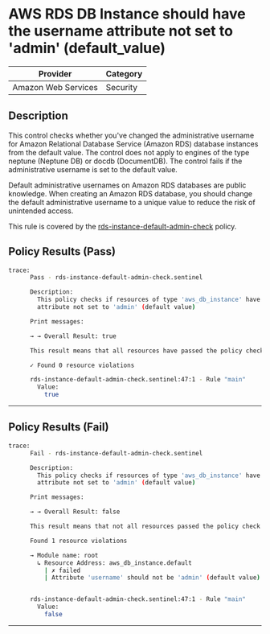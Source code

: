 # AWS RDS DB Instance should have the username attribute not set to 'admin' (default_value)

| Provider            | Category  |
| ------------------- | --------  |
| Amazon Web Services |  Security |

## Description

This control checks whether you've changed the administrative username for Amazon Relational Database Service (Amazon RDS) database instances from the default value. The control does not apply to engines of the type neptune (Neptune DB) or docdb (DocumentDB). The control fails if the administrative username is set to the default value.

Default administrative usernames on Amazon RDS databases are public knowledge. When creating an Amazon RDS database, you should change the default administrative username to a unique value to reduce the risk of unintended access.

This rule is covered by the [rds-instance-default-admin-check](https://github.com/hashicorp/policy-library-NIST-Policy-Set-for-AWS-Terraform/blob/main/policies/rds/rds-instance-default-admin-check.sentinel) policy.

## Policy Results (Pass)

```bash
trace:
      Pass - rds-instance-default-admin-check.sentinel

      Description:
        This policy checks if resources of type 'aws_db_instance' have the 'username'
        attribute not set to 'admin' (default value)

      Print messages:

      → → Overall Result: true

      This result means that all resources have passed the policy check for the policy rds-instance-default-admin-check.

      ✓ Found 0 resource violations

      rds-instance-default-admin-check.sentinel:47:1 - Rule "main"
        Value:
          true
```

---

## Policy Results (Fail)

```bash
trace:
      Fail - rds-instance-default-admin-check.sentinel

      Description:
        This policy checks if resources of type 'aws_db_instance' have the 'username'
        attribute not set to 'admin' (default value)

      Print messages:

      → → Overall Result: false

      This result means that not all resources passed the policy check and the protected behavior is not allowed for the policy rds-instance-default-admin-check.

      Found 1 resource violations

      → Module name: root
        ↳ Resource Address: aws_db_instance.default
          | ✗ failed
          | Attribute 'username' should not be 'admin' (default value) for AWS RDS DB Instance. Refer to https://docs.aws.amazon.com/securityhub/latest/userguide/rds-controls.html#rds-25 for more details.


      rds-instance-default-admin-check.sentinel:47:1 - Rule "main"
        Value:
          false
```

---
